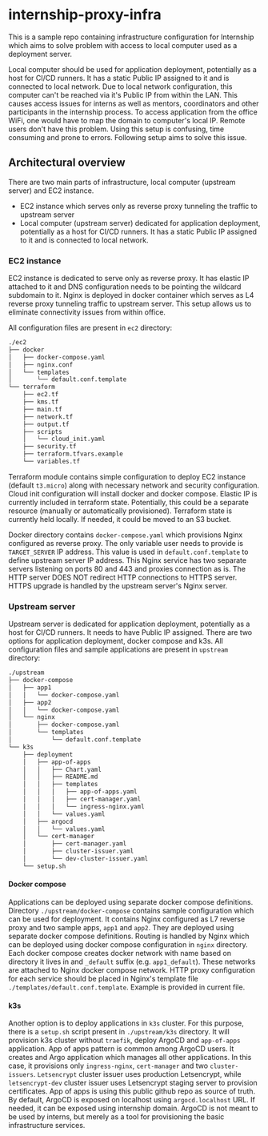 # internship-proxy-infra

This is a sample repo containing infrastructure configuration for Internship which aims to solve problem with access to local computer used as a deployment server.

Local computer should be used for application deployment, potentially as a host for CI/CD runners. It has a static Public IP assigned to it and is connected to local network. Due to local network configuration, this computer can't be reached via it's Public IP from within the LAN. This causes access issues for interns as well as mentors, coordinators and other participants in the internship process. To access application from the office WiFi, one would have to map the domain to computer's local IP. Remote users don't have this problem. Using this setup is confusing, time consuming and prone to errors. Following setup aims to solve this issue.

## Architectural overview

There are two main parts of infrastructure, local computer (upstream server) and EC2 instance.

- EC2 instance which serves only as reverse proxy tunneling the traffic to upstream server
- Local computer (upstream server) dedicated for application deployment, potentially as a host for CI/CD runners. It has a static Public IP assigned to it and is connected to local network.

### EC2 instance

EC2 instance is dedicated to serve only as reverse proxy. It has elastic IP attached to it and DNS configuration needs to be pointing the wildcard subdomain to it. Nginx is deployed in docker container which serves as L4 reverse proxy tunneling traffic to upstream server. This setup allows us to eliminate connectivity issues from within office.

All configuration files are present in `ec2` directory:

```bash
./ec2
├── docker
│   ├── docker-compose.yaml
│   ├── nginx.conf
│   └── templates
│       └── default.conf.template
└── terraform
    ├── ec2.tf
    ├── kms.tf
    ├── main.tf
    ├── network.tf
    ├── output.tf
    ├── scripts
    │   └── cloud_init.yaml
    ├── security.tf
    ├── terraform.tfvars.example
    └── variables.tf
```

Terraform module contains simple configuration to deploy EC2 instance (default `t3.micro`) along with necessary network and security configuration. Cloud init configuration will install docker and docker compose. Elastic IP is currently included in terraform state. Potentially, this could be a separate resource (manually or automatically provisioned). Terraform state is currently held locally. If needed, it could be moved to an S3 bucket.

Docker directory contains `docker-compose.yaml` which provisions Nginx configured as reverse proxy. The only variable user needs to provide is `TARGET_SERVER` IP address. This value is used in `default.conf.template` to define upstream server IP address. This Nginx service has two separate servers listening on ports 80 and 443 and proxies connection as is. The HTTP server DOES NOT redirect HTTP connections to HTTPS server. HTTPS upgrade is handled by the upstream server's Nginx server.

### Upstream server

Upstream server is dedicated for application deployment, potentially as a host for CI/CD runners. It needs to have Public IP assigned. There are two options for application deployment, docker compose and k3s. All configuration files and sample applications are present in `upstream` directory:

```bash
./upstream
├── docker-compose
│   ├── app1
│   │   └── docker-compose.yaml
│   ├── app2
│   │   └── docker-compose.yaml
│   └── nginx
│       ├── docker-compose.yaml
│       └── templates
│           └── default.conf.template
└── k3s
    ├── deployment
    │   ├── app-of-apps
    │   │   ├── Chart.yaml
    │   │   ├── README.md
    │   │   ├── templates
    │   │   │   ├── app-of-apps.yaml
    │   │   │   ├── cert-manager.yaml
    │   │   │   └── ingress-nginx.yaml
    │   │   └── values.yaml
    │   ├── argocd
    │   │   └── values.yaml
    │   └── cert-manager
    │       ├── cert-manager.yaml
    │       ├── cluster-issuer.yaml
    │       └── dev-cluster-issuer.yaml
    └── setup.sh
```

#### Docker compose

Applications can be deployed using separate docker compose definitions. Directory `./upstream/docker-compose` contains sample configuration which can be used for deployment. It contains Nginx configured as L7 reverse proxy and two sample apps, `app1` and `app2`. They are deployed using separate docker compose definitions. Routing is handled by Nginx which can be deployed using docker compose configuration in `nginx` directory. Each docker compose creates docker network with name based on directory it lives in and `_default` suffix (e.g. `app1_default`). These networks are attached to Nginx docker compose network. HTTP proxy configuration for each service should be placed in Nginx's template file `./templates/default.conf.template`. Example is provided in current file.

#### k3s

Another option is to deploy applications in `k3s` cluster. For this purpose, there is a `setup.sh` script present in `./upstream/k3s` directory. It will provision k3s cluster without `traefik`, deploy ArgoCD and `app-of-apps` application. App of apps pattern is common among ArgoCD users. It creates and Argo application which manages all other applications. In this case, it provisions only `ingress-nginx`, `cert-manager` and two `cluster-issuers`. `Letsencrypt` cluster issuer uses production Letsencrypt, while `letsencrypt-dev` cluster issuer uses Letsencrypt staging server to provision certificates. App of apps is using this public github repo as source of truth. By default, ArgoCD is exposed on localhost using `argocd.localhost` URL. If needed, it can be exposed using internship domain. ArgoCD is not meant to be used by interns, but merely as a tool for provisioning the basic infrastructure services.

